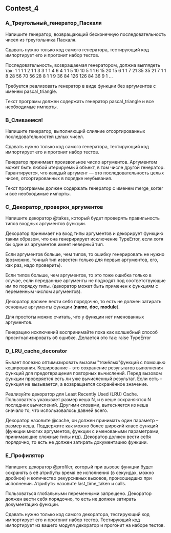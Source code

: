 ## Contest_4

### A_Треугольный_генератор_Паскаля

Напишите генератор, возвращающий бесконечную последовательность чисел из треугольника Паскаля.

Сдавать нужно только код самого генератора, тестирующий код импортирует его и прогонит набор тестов.

Последовательность, возвращаемая генератором, должна выглядеть так:
1 1 1 1 2 1 1 3 3 1 1 4 6 4 1 1 5 10 10 5 1 1 6 15 20 15 6 1 1 7 21 35 35 21 7 1 1 8 28 56 70 56 28 8 1 1 9 36 84 126 126 84 36 9 1 ...

Требуется реализовать генератор в виде функции без аргументов с именем pascal_triangle.

Текст програмы должен содержать генератор pascal_triangle и все необходимые импорты.

### B_Сливаемся!

Напишите генератор, выполняющий слияние отсортированных последовательностей целых чисел.

Сдавать нужно только код самого генератора, тестирующий код импортирует его и прогонит набор тестов.

Генератор принимает произвольное число аргументов. Аргументом может быть любой итерируемый объект, в том числе другой генератор. Гарантируется, что каждый аргумент — это последовательность целых чисел, отсортированных в порядке неубывания.

Текст программы должен содержать генератор с именем merge_sorter и все необходимые импорты.

### С_Декоратор_проверки_аргументов

Напишите декоратор @takes, который будет проверять правильность типов входных аргументов функции.

Декоратор принимает на вход типы аргументов и декорирует функцию таким образом, что она генеририрует исключение TypeError, если хотя бы один из аргументов имеет неверный тип.

Если аргументов больше, чем типов, то ошибку генерировать не нужно (возможно, точный тип известен только для первых аргументов, его, как раз, надо проверить).

Если типов больше, чем аргументов, то это тоже ошибка только в случае, если переданные аргументы не подходят под соответствующие им по порядку типы. (декоратор может быть применен к функциям с переменным числом аргументов).

Декоратор должен вести себя порядочно, то есть не должен затирать основные аргументы функции (__name__, __doc__, __module__).

Для простоты можно считать, что у функции нет именованных аргументов.

Генерацию исключений воспринимайте пока как волшебный способ просигнализировать об ошибке. Делается это так: raise TypeError

### D_LRU_cache_decorator

Бывает полезно оптимизировать вызовы "тяжёлых"функций с помощью кеширования. Кеширование – это сохранение результатов выполнения функций для предотвращения повторных вычислений. Перед вызовом функции проверяется есть ли уже вычисленный результат. Если есть – функция не вызывается, а возвращается сохранённое значение.

Реализуйте декоратор для Least Recently Used (LRU) Cache. Пользователь указывает размер кеша N, и в кеше сохраняются N последних вычислений. Другими словами, вытесняется из кеша сначало то, что использовалось давней всего.

Декоратор назовите @cache, он должен принимать один параметр – размер кеша. Поддержите как можно более широкий класс функций (функции многих аргументов, функции с именоваными параметрами, принимающие сложные типы итд). Декоратор должен вести себя порядочно, то есть не должен затирать документацию функции.

### E_Профилятор

Напишите декоратор @proﬁler, который при вызове функции будет сохранять в её атрибуты время ее исполнения (в секундах, можно дробное) и количество рекурсивных вызовов, произошедших при исполнении. Атрибуты назовите last_time_taken и calls.

Пользоваться глобальными переменными запрещено.
Декоратор должен вести себя порядочно, то есть не должен затирать документацию функции.

Сдавать нужно только код самого декоратора, тестирующий код импортирует его и прогонит набор тестов. Тестирующий код импортирует из вашего модуля декоратор и прогонит на наборе тестов.